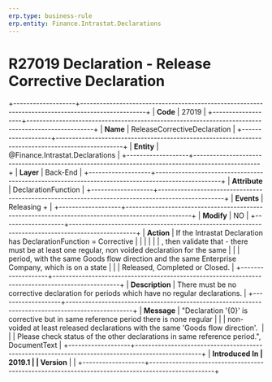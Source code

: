```yaml
---
erp.type: business-rule
erp.entity: Finance.Intrastat.Declarations
---
```


# R27019 Declaration - Release Corrective Declaration
+-------------------+--------------------------------------------------------------------------------------------------+
| **Code**          | 27019                                                                                            |
+-------------------+--------------------------------------------------------------------------------------------------+
| **Name**          | ReleaseCorrectiveDeclaration                                                                     |
+-------------------+--------------------------------------------------------------------------------------------------+
| **Entity**        | @Finance.Intrastat.Declarations                                                                                      |
+-------------------+--------------------------------------------------------------------------------------------------+
| **Layer**         | Back-End                                                                                         |
+-------------------+--------------------------------------------------------------------------------------------------+
| **Attribute**     | DeclarationFunction                                                                              |
+-------------------+--------------------------------------------------------------------------------------------------+
| **Events**        | Releasing +                                                                                      |
+-------------------+--------------------------------------------------------------------------------------------------+
| **Modify**        | NO                                                                                               |
+-------------------+--------------------------------------------------------------------------------------------------+
| **Action**        | If the Intrastat Declaration has DeclarationFunction = Corrective                                |
|                   |                                                                                                  |
|                   | , then validate that - there must be at least one regular, non voided declaration for the same   |
|                   | period, with the same Goods flow direction and the same Enterprise Company, which is on a state  |
|                   | Released, Completed or Closed.                                                                   |
+-------------------+--------------------------------------------------------------------------------------------------+
| **Description**   | There must be no corrective declaration for periods which have no regular declarations.          |
+-------------------+--------------------------------------------------------------------------------------------------+
| **Message**       | \"Declaration \'{0}\' is corrective but in same reference period there is none regular           |
|                   | non-voided at least released declarations with the same \'Goods flow direction\'.                |
|                   | Please check status of the other declarations in same reference period.\", DocumentText          |
+-------------------+--------------------------------------------------------------------------------------------------+
| **Introduced In   | 2019.1                                                                                           |
| Version**         |                                                                                                  |
+-------------------+--------------------------------------------------------------------------------------------------+

  

  

  
